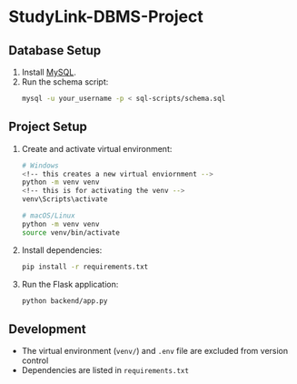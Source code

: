 # StudyLink-DBMS-Project

## Database Setup

1. Install [MySQL](https://dev.mysql.com/downloads/).
2. Run the schema script:
   ```bash
   mysql -u your_username -p < sql-scripts/schema.sql
   ```

## Project Setup

1. Create and activate virtual environment:

   ```bash
   # Windows
   <!-- this creates a new virtual enviornment -->
   python -m venv venv
   <!-- this is for activating the venv -->
   venv\Scripts\activate

   # macOS/Linux
   python -m venv venv 
   source venv/bin/activate
   ```

2. Install dependencies:

   ```bash
   pip install -r requirements.txt
   ```

3. Run the Flask application:
   ```bash
   python backend/app.py
   ```

## Development

- The virtual environment (`venv/`) and `.env` file are excluded from version control
- Dependencies are listed in `requirements.txt`
